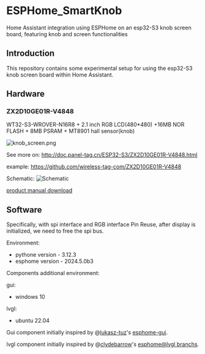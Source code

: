 # ESPHome_SmartKnob
Home Assistant integration using ESPHome on an esp32-S3 knob screen board, featuring knob and screen functionalities

## Introduction
This repository contains some experimental setup for using the esp32-S3 knob screen board within Home Assistant.

## Hardware
### ZX2D10GE01R-V4848
WT32-S3-WROVER-N16R8 + 2.1 inch RGB LCD(480*480) +16MB NOR FLASH + 8MB PSRAM + MT8901 hall sensor(knob)

![knob_screen.png](https://s2.loli.net/2024/05/10/dVN1E2aLirB8tlU.png)

See more on: http://doc.panel-tag.cn/ESP32-S3/ZX2D10GE01R-V4848.html

example: https://github.com/wireless-tag-com/ZX2D10GE01R-V4848

Schematic:
![Schematic](https://s2.loli.net/2024/05/10/NwW6PuQT9mIaZC3.jpg)

[product manual download](http://doc.panel-tag.cn/_static/espboard/ESP32S3/ZX2D10GE01R-V4848.pdf)

## Software
Specifically, with spi interface and RGB interface Pin Reuse, after display is initialized, we need to free the spi bus.

Environment:
- pythone version - 3.12.3
- esphome version - 2024.5.0b3

Components additional environment:

gui:
- windows 10

lvgl:
- ubuntu 22.04

Gui component initially inspired by @[lukasz-tuz](https://github.com/lukasz-tuz)'s [esphome-gui](https://github.com/lukasz-tuz/esphome-gui).

lvgl component initially inspired by @[clydebarrow](https://github.com/clydebarrow)'s [esphome@lvgl branchs](https://github.com/clydebarrow/esphome).
